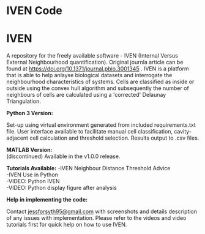 # IVEN Code
 
 # IVEN
A repository for the freely available software - IVEN (Internal Versus External Neighbourhood quantification). 
Original journla article can be found at https://doi.org/10.1371/journal.pbio.3001345 . 
IVEN is a platform that is able to help anlayse biological datasets and interrogate the neighbourhood characteristics of systems. Cells are classified as inside or outside using the convex hull algorithm and subsequently the number of neighbours of cells are calculated using a 'corrected' Delaunay Triangulation. 

**Python 3 Version:**  

Set-up using virtual environment generated from included requirements.txt file. 
User interface available to facilitate manual cell classification, cavity-adjacent cell calculation and threshold selection.
Results output to .csv files. 

**MATLAB Version:**  
(discontinued)
Available in the v1.0.0 release. 

**Tutorials Available:** 
-IVEN Neighbour Distance Threshold Advice   
-IVEN Use in Python   
-VIDEO: Python IVEN   
-VIDEO: Python display figure after analysis

**Help in implementing the code:**

Contact jessforsyth95@gmail.com with screenshots and details description of any issues with implementation. Please refer to the videos and video tutorials first for quick help on how to use IVEN.
